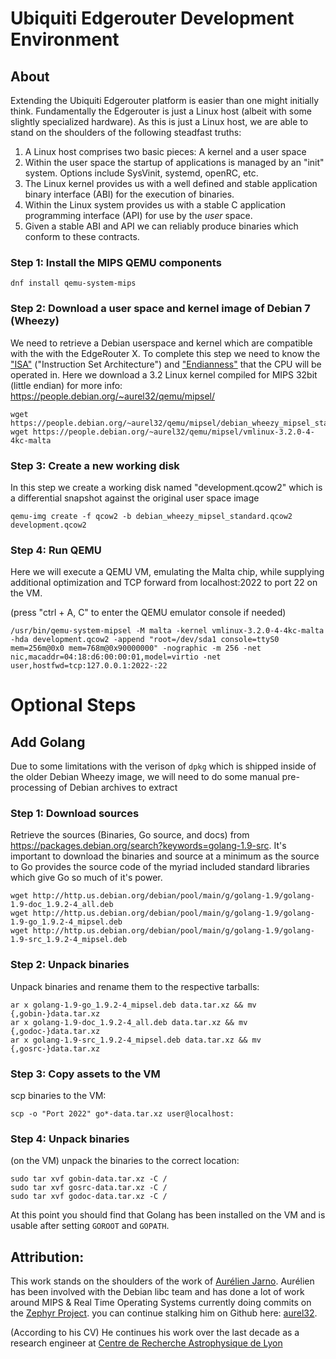 # Ubiquiti Edgerouter Development Environment

## About
Extending the Ubiquiti Edgerouter platform is easier than one might initially 
think. Fundamentally the Edgerouter is just a Linux host (albeit with some
slightly specialized hardware).  As this is just a Linux host, we are able 
to stand on the shoulders of the following steadfast truths:

  1) A Linux host comprises two basic pieces: A kernel and a user space
  2) Within the user space the startup of applications is managed by an
"init" system. Options include SysVinit, systemd, openRC, etc. 
  3) The Linux kernel provides us with a well defined and stable application
binary interface (ABI) for the execution of binaries.
  4) Within the Linux system provides us with a stable C application programming 
interface (API) for use by the _user_ space.
  5) Given a stable ABI and API we can reliably produce binaries which conform
to these contracts.


### Step 1: Install the MIPS QEMU components

    dnf install qemu-system-mips

### Step 2: Download a user space and kernel image of Debian 7 (Wheezy)

We need to retrieve a Debian userspace and kernel which are compatible with the
with the EdgeRouter X.  To complete this step we need to know the
["ISA"][mips-isa] ("Instruction Set Architecture") and
["Endianness"][endianness] that the CPU will be operated in. Here we download
a 3.2 Linux kernel compiled for MIPS 32bit (little endian) for more info: 
https://people.debian.org/~aurel32/qemu/mipsel/

    wget https://people.debian.org/~aurel32/qemu/mipsel/debian_wheezy_mipsel_standard.qcow2
    wget https://people.debian.org/~aurel32/qemu/mipsel/vmlinux-3.2.0-4-4kc-malta

### Step 3: Create a new working disk 

In this step we create a working disk named "development.qcow2" which is a
differential snapshot against the original user space image

    qemu-img create -f qcow2 -b debian_wheezy_mipsel_standard.qcow2  development.qcow2

### Step 4: Run QEMU 

Here we will execute a QEMU VM, emulating the Malta chip, while supplying additional
optimization and TCP forward from localhost:2022 to port 22 on the VM. 

(press "ctrl + A, C" to enter the QEMU emulator console if needed)

    /usr/bin/qemu-system-mipsel -M malta -kernel vmlinux-3.2.0-4-4kc-malta -hda development.qcow2 -append "root=/dev/sda1 console=ttyS0 mem=256m@0x0 mem=768m@0x90000000" -nographic -m 256 -net nic,macaddr=04:18:d6:00:00:01,model=virtio -net user,hostfwd=tcp:127.0.0.1:2022-:22

# Optional Steps

## Add Golang

Due to some limitations with the verison of `dpkg` which is shipped inside of
the older Debian Wheezy image, we will need to do some manual pre-processing of
Debian archives to extract 

### Step 1: Download sources

Retrieve the sources (Binaries, Go source, and docs) from
https://packages.debian.org/search?keywords=golang-1.9-src.  It's important to
download the binaries and source at a minimum as the source to Go provides the
source code of the myriad included standard libraries which give Go so much of
it's power.

    wget http://http.us.debian.org/debian/pool/main/g/golang-1.9/golang-1.9-doc_1.9.2-4_all.deb
    wget http://http.us.debian.org/debian/pool/main/g/golang-1.9/golang-1.9-go_1.9.2-4_mipsel.deb
    wget http://http.us.debian.org/debian/pool/main/g/golang-1.9/golang-1.9-src_1.9.2-4_mipsel.deb

### Step 2: Unpack binaries
Unpack binaries and rename them to the respective tarballs:

    ar x golang-1.9-go_1.9.2-4_mipsel.deb data.tar.xz && mv {,gobin-}data.tar.xz
    ar x golang-1.9-doc_1.9.2-4_all.deb data.tar.xz && mv {,godoc-}data.tar.xz
    ar x golang-1.9-src_1.9.2-4_mipsel.deb data.tar.xz && mv {,gosrc-}data.tar.xz

### Step 3: Copy assets to the VM
scp binaries to the VM:

    scp -o "Port 2022" go*-data.tar.xz user@localhost:

### Step 4: Unpack binaries
(on the VM) unpack the binaries to the correct location:

    sudo tar xvf gobin-data.tar.xz -C / 
    sudo tar xvf gosrc-data.tar.xz -C / 
    sudo tar xvf godoc-data.tar.xz -C /

At this point you should find that Golang has been installed on the VM and is
usable after setting `GOROOT` and `GOPATH`.

## Attribution:

This work stands on the shoulders of the work of 
[Aurélien Jarno](https://www.aurel32.net).  Aurélien has been involved with the
Debian libc team and has done a lot of work around MIPS & Real Time Operating
Systems currently doing commits on the [Zephyr Project](https://www.zephyrproject.org).
you can continue stalking him on Github here: [aurel32](https://github.com/aurel32).

(According to his CV) He continues his work over the last decade as a research
engineer at [Centre de Recherche Astrophysique de Lyon](https://cral.univ-lyon1.fr/?lang=en)

[mips-isa]: https://en.wikipedia.org/wiki/List_of_MIPS_architecture_processors
[endianness]: https://en.wikipedia.org/wiki/Endianness
